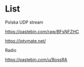 # List
Polska UDP stream

https://pastebin.com/raw/BFsNFZHC

https://iptvmate.net/

Radio

https://pastebin.com/u/BossRA
